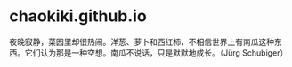 # chaokiki.github.io
夜晚寂静，菜园里却很热闹。洋葱、萝卜和西红柿，不相信世界上有南瓜这种东西。它们认为那是一种空想。南瓜不说话，只是默默地成长。（Jürg Schubiger）
